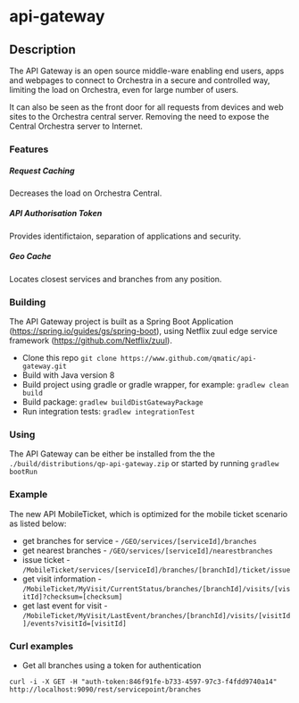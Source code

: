 # api-gateway

## Description
The API Gateway is an open source middle-ware enabling end users, apps and webpages to connect to Orchestra in a secure and controlled way, limiting the load on Orchestra, even for large number of users.

It can also be seen as the front door for all requests from devices and web sites to the Orchestra central server. Removing the need to expose the Central Orchestra server to Internet.

### Features

##### Request Caching
Decreases the load on Orchestra Central.

##### API Authorisation Token
Provides identifictaion, separation of applications and security.

##### Geo Cache
Locates closest services and branches from any position.

### Building
The API Gateway project is built as a Spring Boot Application (https://spring.io/guides/gs/spring-boot), using Netflix zuul edge service framework (https://github.com/Netflix/zuul).
 
* Clone this repo `git clone https://www.github.com/qmatic/api-gateway.git`
* Build with Java version 8
* Build project using gradle or gradle wrapper, for example: `gradlew clean build`
* Build package: `gradlew buildDistGatewayPackage`
* Run integration tests: `gradlew integrationTest`

### Using
 The API Gateway can be either be installed from the the `./build/distributions/qp-api-gateway.zip` or started by running `gradlew bootRun`

### Example
 The new API MobileTicket, which is optimized for the mobile ticket scenario as listed below:

* get branches for service - `/GEO/services/[serviceId]/branches`
* get nearest branches - `/GEO/services/[serviceId]/nearestbranches`
* issue ticket - `/MobileTicket/services/[serviceId]/branches/[branchId]/ticket/issue`
* get visit information - `/MobileTicket/MyVisit/CurrentStatus/branches/[branchId]/visits/[visitId]?checksum=[checksum]`
* get last event for visit - `/MobileTicket/MyVisit/LastEvent/branches/[branchId]/visits/[visitId]/events?visitId=[visitId]`

### Curl examples

* Get all branches using a token for authentication
```
curl -i -X GET -H "auth-token:846f91fe-b733-4597-97c3-f4fdd9740a14" http://localhost:9090/rest/servicepoint/branches
```

